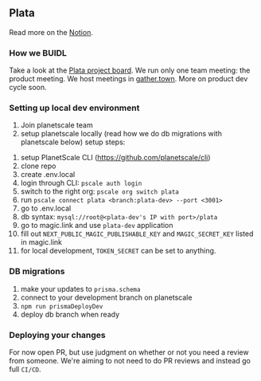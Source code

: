 ## Plata

Read more on the [Notion](https://www.notion.so/404dao/Plata-ac59498eaf1e422f8eba0da3cc686b23).

### How we BUIDL

Take a look at the [Plata project board](https://github.com/orgs/404DAO/projects/1/views/1). We run only one team meeting: the product meeting. We host meetings in [gather.town](https://gather.town/app/voVs4EFwcYQOafFE/plataHQ). More on product dev cycle soon.

### Setting up local dev environment

1. Join planetscale team
1. setup planetscale locally (read how we do db migrations with planetscale below)
setup steps:

<!-- TODO -->
1. setup PlanetScale CLI (https://github.com/planetscale/cli)
2. clone repo
3. create .env.local
4. login through CLI: `pscale auth login`
5. switch to the right org: `pscale org switch plata`
6. run `pscale connect plata <branch:plata-dev> --port <3001>`
7. go to .env.local
8. db syntax: `mysql://root@<plata-dev's IP with port>/plata`
9. go to magic.link and use `plata-dev` application
10. fill out `NEXT_PUBLIC_MAGIC_PUBLISHABLE_KEY` and `MAGIC_SECRET_KEY` listed in magic.link
11. for local development, `TOKEN_SECRET` can be set to anything.
<!-- pending triage -->

### DB migrations

1. make your updates to `prisma.schema`
1. connect to your development branch on planetscale
1. `npm run prismaDeployDev`
1. deploy db branch when ready

### Deploying your changes

For now open PR, but use judgment on whether or not you need a review from someone. We're aiming to not need to do PR reviews and instead go full `CI/CD`.
